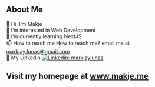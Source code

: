 ## About Me
👋 Hi, I’m Makje<br />
👀 I’m interested in Web Development<br />
🌱 I’m currently learning NextJS<br />
📫 How to reach me How to reach me? email me at markjay.lunas@gmail.com <br />
💼 My Linkedin    [![Linkedin: markjaylunas](https://img.shields.io/badge/-MarkJay%20Lunas-blue?style=flat-square&logo=Linkedin&logoColor=white&link=https://www.linkedin.com/in/markjaylunas/)](https://www.linkedin.com/in/markjaylunas/)


## Visit my homepage at www.makje.me
